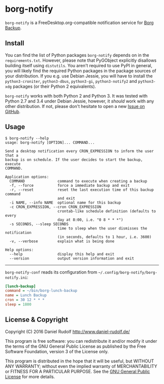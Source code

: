 borg-notify
===========

`borg-notify` is a FreeDesktop.org-compatible notification service for [Borg Backup](http://borgbackup.readthedocs.io/).

Install
-------

You can find the list of Python packages `borg-notify` depends on in the `requirements.txt`. However, please note that PyGObject explicitly disallows building itself using `distutils`. You aren't required to use PyPI in general, you will likely find the required Python packages in the package sources of your distribution. If you e.g. use Debian Jessie, you will have to install the `python3-croniter`, `python3-dbus`, `python3-gi`, `python3-notify2` and `python3-xdg` packages (or their Python 2 equivalents).

`borg-notify` works with both Python 2 and Python 3. It was tested with Python 2.7 and 3.4 under Debian Jessie, however, it *should* work with any other distribution. If not, please don't hesitate to open a new [Issue on GitHub](https://github.com/PhrozenByte/borg-notify/issues).

Usage
-----

```
$ borg-notify --help
usage: borg-notify [OPTION]... COMMAND...

Send a desktop notification every CRON_EXPRESSION to inform the user that a
backup is on schedule. If the user decides to start the backup, execute
COMMAND.

Application options:
  COMMAND               command to execute when creating a backup
  -f, --force           force a immediate backup and exit
  -r, --reset           reset the last execution time of this backup command
                        and exit
  -i NAME, --info NAME  optional name for this backup
  -c CRON_EXPRESSION, --cron CRON_EXPRESSION
                        crontab-like schedule definition (defaults to every
                        day at 8:00, i.e. "0 8 * * *")
  -s SECONDS, --sleep SECONDS
                        time to sleep when the user dismisses the notification
                        (in seconds, defaults to 1 hour, i.e. 3600)
  -v, --verbose         explain what is being done

Help options:
  --help                display this help and exit
  --version             output version information and exit
```

---

`borg-notify-conf` reads its configuration from `~/.config/borg-notify/borg-notify.ini`:

```ini
[lunch-backup]
command = ~/bin/borg-lunch-backup
name = Lunch Backup
cron = 30 12 * * *
sleep = 1800
```

License & Copyright
-------------------

Copyright (C) 2016  Daniel Rudolf <http://www.daniel-rudolf.de/>

This program is free software: you can redistribute it and/or modify it under the terms of the GNU General Public License as published by the Free Software Foundation, version 3 of the License only.

This program is distributed in the hope that it will be useful, but WITHOUT ANY WARRANTY; without even the implied warranty of MERCHANTABILITY or FITNESS FOR A PARTICULAR PURPOSE.  See the [GNU General Public License](LICENSE) for more details.
